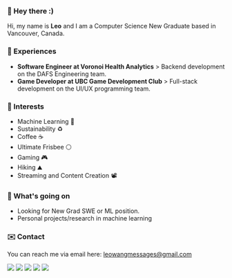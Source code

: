 ### :lion: Hey there :)

Hi, my name is **Leo** and I am a Computer Science New Graduate based in Vancouver, Canada.

### :balloon: Experiences
- **Software Engineer at Voronoi Health Analytics** > Backend development on the DAFS Engineering team.
- **Game Developer at UBC Game Development Club** > Full-stack development on the UI/UX programming team.

### :seedling: Interests
- Machine Learning :brain:
- Sustainability :recycle:
- Coffee :coffee:
- Ultimate Frisbee :white_circle:
- Gaming :video_game:
- Hiking :mountain:
- Streaming and Content Creation :film_projector:

### :eyes: What's going on
- Looking for New Grad SWE or ML position.
- Personal projects/research in machine learning

### :envelope: Contact
You can reach me via email here: leowangmessages@gmail.com

[![](https://img.shields.io/badge/-Website-orange?style=flat-square)](https://notleowang.github.io/)
[![](https://img.shields.io/badge/-Linkedin-0072b1?style=flat-square)](https://www.linkedin.com/in/notleowang/)
[![](https://img.shields.io/badge/-Twitter-1C9CEA?style=flat-square)](https://twitter.com/notleowang)
[![](https://img.shields.io/badge/-Twitch-blueviolet?style=flat-square)](https://www.twitch.tv/notleowang/)
[![](https://img.shields.io/badge/-Youtube-c4302b?style=flat-square)](https://www.youtube.com/channel/UCRfvwifW3TthUnQwS53ruWQ)
